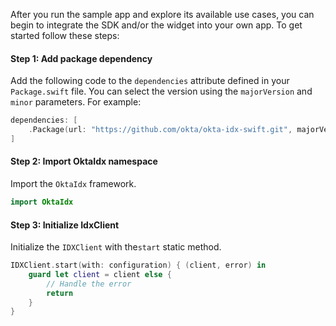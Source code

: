 After you run the sample app and explore its available use cases, you can begin to integrate the SDK and/or the widget into your own app. To get started follow these steps:

#### Step 1: Add package dependency

Add the following code to the `dependencies` attribute defined in your `Package.swift` file.
You can select the version using the `majorVersion` and `minor` parameters. For example:

```swift
dependencies: [
    .Package(url: "https://github.com/okta/okta-idx-swift.git", majorVersion: <majorVersion>, minor: <minor>)
]
```

#### Step 2: Import OktaIdx namespace

Import the `OktaIdx` framework.

```swift
import OktaIdx
```

#### Step 3: Initialize IdxClient

Initialize the `IDXClient` with the`start` static method.

```swift
IDXClient.start(with: configuration) { (client, error) in
    guard let client = client else {
        // Handle the error
        return
    }
}
```
